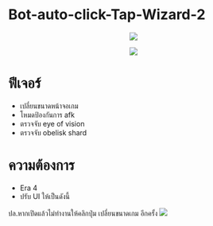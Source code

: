 # Bot-auto-click-Tap-Wizard-2

<p align="center"><img src="https://cdn.discordapp.com/attachments/585069498986397707/1031475011267072071/unknown.png"></p>
<p align="center"><img src="https://media.discordapp.net/attachments/585069498986397707/1031478804507533322/Skin6B_2.png"></p>

# ฟีเจอร์
- เปลี่ยนขนาดหน้าจอเกม
- โหมดป้องกันการ afk
- ตรวจจับ eye of vision
- ตรวจจับ obelisk shard

# ความต้องการ
- Era 4 
- ปรับ UI ให้เป็นดังนี้ 

ปล.หากเปิดแล้วไม่ทำงานให้คลิกปุ่ม เปลี่ยนขนาดเกม อีกครั้ง
<img src="https://cdn.discordapp.com/attachments/585069498986397707/1031475854901006398/unknown.png">

